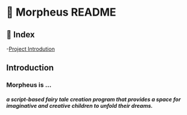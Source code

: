 # 💭 Morpheus README



## 📄 Index

-[Project Introdution](#Introduction)

## Introduction
<h3>Morpheus is ...</h3>
<h5>a script-based fairy tale creation program that provides a space for imaginative and creative children to unfold their dreams.</h5>
